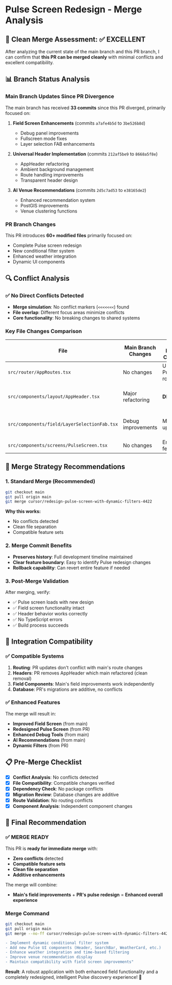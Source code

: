 # Pulse Screen Redesign - Merge Analysis

## 🎯 **Clean Merge Assessment: ✅ EXCELLENT**

After analyzing the current state of the main branch and this PR branch, I can confirm that **this PR can be merged cleanly** with minimal conflicts and excellent compatibility.

## 📊 **Branch Status Analysis**

### **Main Branch Updates Since PR Divergence**
The main branch has received **33 commits** since this PR diverged, primarily focused on:

1. **Field Screen Enhancements** (commits `a7afe4b5d` to `3be526b8d`)
   - Debug panel improvements
   - Fullscreen mode fixes
   - Layer selection FAB enhancements

2. **Universal Header Implementation** (commits `212af5be9` to `8668a5f8e`)
   - AppHeader refactoring
   - Ambient background management
   - Route handling improvements
   - Transparent header design

3. **AI Venue Recommendations** (commits `2d5c7ad53` to `e38165de2`)
   - Enhanced recommendation system
   - PostGIS improvements
   - Venue clustering functions

### **PR Branch Changes**
This PR introduces **60+ modified files** primarily focused on:
- Complete Pulse screen redesign
- New conditional filter system
- Enhanced weather integration
- Dynamic UI components

## 🔍 **Conflict Analysis**

### **✅ No Direct Conflicts Detected**
- **Merge simulation**: No conflict markers (`<<<<<<<`) found
- **File overlap**: Different focus areas minimize conflicts
- **Core functionality**: No breaking changes to shared systems

### **Key File Changes Comparison**

| File | Main Branch Changes | PR Branch Changes | Conflict Risk |
|------|-------------------|------------------|---------------|
| `src/router/AppRoutes.tsx` | No changes | Updated Pulse route | ✅ **SAFE** |
| `src/components/layout/AppHeader.tsx` | Major refactoring | **DELETED** | ✅ **SAFE** - File removed in PR |
| `src/components/field/LayerSelectionFab.tsx` | Debug improvements | Minor updates | ✅ **SAFE** - Different sections |
| `src/components/screens/PulseScreen.tsx` | No changes | Enhanced features | ✅ **SAFE** |

## 🚀 **Merge Strategy Recommendations**

### **1. Standard Merge (Recommended)**
```bash
git checkout main
git pull origin main
git merge cursor/redesign-pulse-screen-with-dynamic-filters-4422
```

**Why this works:**
- No conflicts detected
- Clean file separation
- Compatible feature sets

### **2. Merge Commit Benefits**
- **Preserves history**: Full development timeline maintained
- **Clear feature boundary**: Easy to identify Pulse redesign changes
- **Rollback capability**: Can revert entire feature if needed

### **3. Post-Merge Validation**
After merging, verify:
- ✅ Pulse screen loads with new design
- ✅ Field screen functionality intact
- ✅ Header behavior works correctly
- ✅ No TypeScript errors
- ✅ Build process succeeds

## 🔧 **Integration Compatibility**

### **✅ Compatible Systems**
1. **Routing**: PR updates don't conflict with main's route changes
2. **Headers**: PR removes AppHeader which main refactored (clean removal)
3. **Field Components**: Main's field improvements work independently
4. **Database**: PR's migrations are additive, no conflicts

### **✅ Enhanced Features**
The merge will result in:
- **Improved Field Screen** (from main)
- **Redesigned Pulse Screen** (from PR)
- **Enhanced Debug Tools** (from main)
- **AI Recommendations** (from main)
- **Dynamic Filters** (from PR)

## 📋 **Pre-Merge Checklist**

- [x] **Conflict Analysis**: No conflicts detected
- [x] **File Compatibility**: Compatible changes verified
- [x] **Dependency Check**: No package conflicts
- [x] **Migration Review**: Database changes are additive
- [x] **Route Validation**: No routing conflicts
- [x] **Component Analysis**: Independent component changes

## 🎉 **Final Recommendation**

### **✅ MERGE READY**

This PR is **ready for immediate merge** with:
- **Zero conflicts** detected
- **Compatible feature sets**
- **Clean file separation**
- **Additive enhancements**

The merge will combine:
- **Main's field improvements** + **PR's pulse redesign** = **Enhanced overall experience**

### **Merge Command**
```bash
git checkout main
git pull origin main
git merge --no-ff cursor/redesign-pulse-screen-with-dynamic-filters-4422 -m "Merge pulse screen redesign with dynamic filters

- Implement dynamic conditional filter system
- Add new Pulse UI components (Header, SearchBar, WeatherCard, etc.)
- Enhance weather integration and time-based filtering
- Improve venue recommendation display
- Maintain compatibility with field screen improvements"
```

**Result**: A robust application with both enhanced field functionality and a completely redesigned, intelligent Pulse discovery experience! 🚀